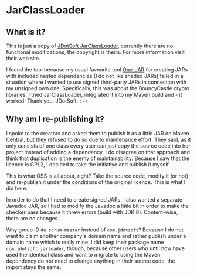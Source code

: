 JarClassLoader
==============

What is it?
-----------

This is just a copy of [JDotSoft JarClassLoader](http://www.jdotsoft.com/JarClassLoader.php), currently there are no
functional modifications, the copyright is theirs. For more information visit their web site.

I found the tool because my usual favourite tool [One-JAR](http://one-jar.sourceforge.net/) for creating JARs with
included nested dependencies (I do not like shaded JARs) failed in a situation where I wanted to use signed third-party
JARs in connection with my unsigned own one. Specifically, this was about the BouncyCastle crypto libraries. I tried
JarClassLoader, integrated it into my Maven build and - it worked! Thank you, JDotSoft. `:-)`

Why am I re-publishing it?
--------------------------

I spoke to the creators and asked them to publish it as a little JAR on Maven Central, but they refused to do so due to
maintenance effort. They said, as it only consists of one class every user can just copy the source code into her
project instead of adding a dependency. I do disagree on that approach and think that duplication is the enemy of
maintainability. Because I saw that the licence is GPL2, I decided to take the initiative and publish it myself.

This is what OSS is all about, right? Take the source code, modify it (or not) and re-publish it under the conditions of
the original licence. This is what I did here. 

In order to do that I need to create signed JARs. I also wanted a separate Javadoc JAR, so I had to modify the Javadoc a
little bit in order to make the checker pass because it threw errors (build with JDK 8). Content-wise, there are no
changes.

Why group ID `de.scrum-master` instead of `com.jdotsoft`? Because I do not want to claim another company's domain name
and rather publish under a domain name which is really mine. I did keep their package name `com.jdotsoft.jarloader`,
though, because other users who until now have used the identical class and want to migrate to using the Maven
dependency do not need to change anything in their source code, the import stays the same.

